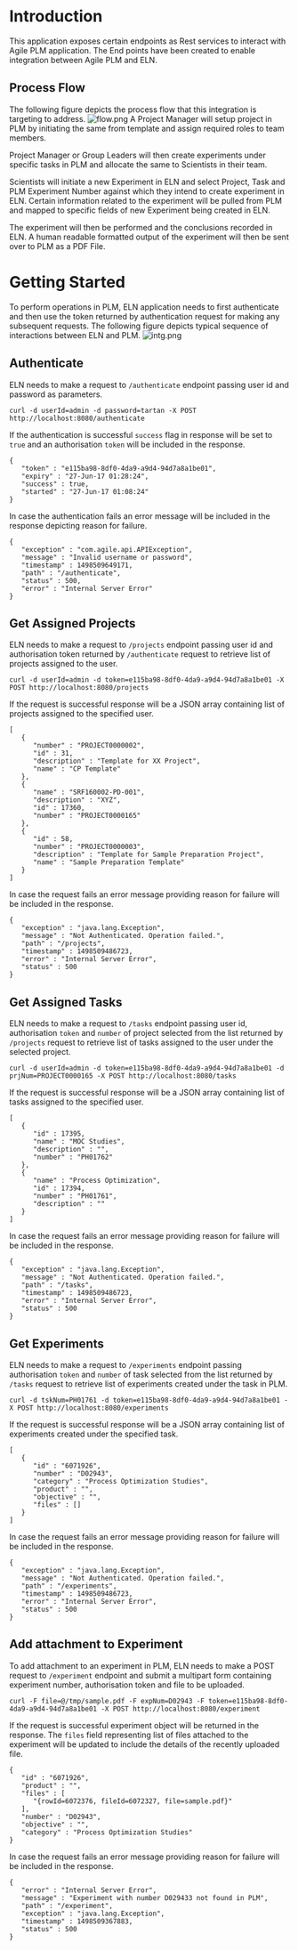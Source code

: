 # Introduction
This application exposes certain endpoints as Rest services to interact with Agile PLM application. The End points have been created to enable integration between Agile PLM and ELN.

## Process Flow
The following figure depicts the process flow that this integration is targeting to address. 
![flow.png](https://github.com/nsbassi/eln-docs/raw/master/flow.png)
A Project Manager will setup project in PLM by initiating the same from template and assign required roles to team members.

Project Manager or Group Leaders will then create experiments under specific tasks in PLM and allocate the same to Scientists in their team.

Scientists will initiate a new Experiment in ELN and select Project, Task and PLM Experiment Number against which they intend to create experiment in ELN. Certain information related to the experiment will be pulled from PLM and mapped to specific fields of new Experiment being created in ELN.

The experiment will then be performed and the conclusions recorded in ELN. A human readable formatted output of the experiment will then be sent over to PLM as a PDF File.

# Getting Started
To perform operations in PLM, ELN application needs to first authenticate and then use the token returned by authentication request for making any subsequent requests. The following figure depicts typical sequence of interactions between ELN and PLM.
![intg.png](https://github.com/nsbassi/eln-docs/raw/master/intg.png)

## Authenticate
ELN needs to make a request to `/authenticate` endpoint passing user id and password as parameters. 
```
curl -d userId=admin -d password=tartan -X POST http://localhost:8080/authenticate
```
If the authentication is successful `success` flag in response will be set to `true` and an authorisation `token` will be included in the response.
```
{
   "token" : "e115ba98-8df0-4da9-a9d4-94d7a8a1be01",
   "expiry" : "27-Jun-17 01:28:24",
   "success" : true,
   "started" : "27-Jun-17 01:08:24"
}
```
In case the authentication fails an error message will be included in the response depicting reason for failure.
```
{
   "exception" : "com.agile.api.APIException",
   "message" : "Invalid username or password",
   "timestamp" : 1498509649171,
   "path" : "/authenticate",
   "status" : 500,
   "error" : "Internal Server Error"
}
```
## Get Assigned Projects
ELN needs to make a request to `/projects` endpoint passing user id and authorisation token returned by `/authenticate` request to retrieve list of projects assigned to the user. 
```
curl -d userId=admin -d token=e115ba98-8df0-4da9-a9d4-94d7a8a1be01 -X POST http://localhost:8080/projects
```
If the request is successful response will be a JSON array containing list of projects assigned to the specified user.
```
[
   {
      "number" : "PROJECT0000002",
      "id" : 31,
      "description" : "Template for XX Project",
      "name" : "CP Template"
   },
   {
      "name" : "SRF160002-PD-001",
      "description" : "XYZ",
      "id" : 17360,
      "number" : "PROJECT0000165"
   },
   {
      "id" : 58,
      "number" : "PROJECT0000003",
      "description" : "Template for Sample Preparation Project",
      "name" : "Sample Preparation Template"
   }
]
```
In case the request fails an error message providing reason for failure will be included in the response.
```
{
   "exception" : "java.lang.Exception",
   "message" : "Not Authenticated. Operation failed.",
   "path" : "/projects",
   "timestamp" : 1498509486723,
   "error" : "Internal Server Error",
   "status" : 500
}
```
## Get Assigned Tasks
ELN needs to make a request to `/tasks` endpoint passing user id, authorisation `token` and `number` of project selected from the list returned by `/projects` request to retrieve list of tasks assigned to the user under the selected project. 
```
curl -d userId=admin -d token=e115ba98-8df0-4da9-a9d4-94d7a8a1be01 -d prjNum=PROJECT0000165 -X POST http://localhost:8080/tasks
```
If the request is successful response will be a JSON array containing list of tasks assigned to the specified user.
```
[
   {
      "id" : 17395,
      "name" : "MOC Studies",
      "description" : "",
      "number" : "PH01762"
   },
   {
      "name" : "Process Optimization",
      "id" : 17394,
      "number" : "PH01761",
      "description" : ""
   }
]
```
In case the request fails an error message providing reason for failure will be included in the response.
```
{
   "exception" : "java.lang.Exception",
   "message" : "Not Authenticated. Operation failed.",
   "path" : "/tasks",
   "timestamp" : 1498509486723,
   "error" : "Internal Server Error",
   "status" : 500
}
```
## Get Experiments
ELN needs to make a request to `/experiments` endpoint passing authorisation `token` and `number` of task selected from the list returned by `/tasks` request to retrieve list of experiments created under the task in PLM. 
```
curl -d tskNum=PH01761 -d token=e115ba98-8df0-4da9-a9d4-94d7a8a1be01 -X POST http://localhost:8080/experiments
```
If the request is successful response will be a JSON array containing list of experiments created under the specified task.
```
[
   {
      "id" : "6071926",
      "number" : "D02943",
      "category" : "Process Optimization Studies",
      "product" : "",
      "objective" : "",
      "files" : []
   }
]
```
In case the request fails an error message providing reason for failure will be included in the response.
```
{
   "exception" : "java.lang.Exception",
   "message" : "Not Authenticated. Operation failed.",
   "path" : "/experiments",
   "timestamp" : 1498509486723,
   "error" : "Internal Server Error",
   "status" : 500
}
```
## Add attachment to Experiment
To add attachment to an experiment in PLM, ELN needs to make a POST request to `/experiment` endpoint and submit a multipart form containing experiment number, authorisation token and file to be uploaded.
```
curl -F file=@/tmp/sample.pdf -F expNum=D02943 -F token=e115ba98-8df0-4da9-a9d4-94d7a8a1be01 -X POST http://localhost:8080/experiment
```
If the request is successful experiment object will be returned in the response. The `files` field representing list of files attached to the experiment will be updated to include the details of the recently uploaded file.
```
{
   "id" : "6071926",
   "product" : "",
   "files" : [
      "{rowId=6072376, fileId=6072327, file=sample.pdf}"
   ],
   "number" : "D02943",
   "objective" : "",
   "category" : "Process Optimization Studies"
}
```
In case the request fails an error message providing reason for failure will be included in the response.
```
{
   "error" : "Internal Server Error",
   "message" : "Experiment with number D029433 not found in PLM",
   "path" : "/experiment",
   "exception" : "java.lang.Exception",
   "timestamp" : 1498509367883,
   "status" : 500
}
```
